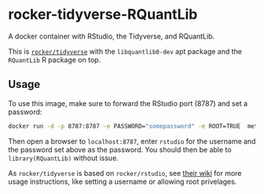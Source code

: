 # rocker-tidyverse-RQuantLib

A docker container with RStudio, the Tidyverse, and RQuantLib.

This is [`rocker/tidyverse`](https://hub.docker.com/r/rocker/tidyverse/) with the `libquantlib0-dev` apt package and the `RQuantLib` R package on top.


## Usage

To use this image, make sure to forward the RStudio port (8787) and set a password:

```bash
docker run -d -p 8787:8787 -e PASSWORD="somepassword" -e ROOT=TRUE  methodsconsultants/tidyverse-quantlib
```

Then open a browser to `localhost:8787`, enter `rstudio` for the username and the password set above as the password. You should then be able to `library(RQuantLib)` without issue.

As `rocker/tidyverse` is based on `rocker/rstudio`, see [their wiki](https://github.com/rocker-org/rocker/wiki/Using-the-RStudio-image) for more usage instructions, like setting a username or allowing root privelages.


